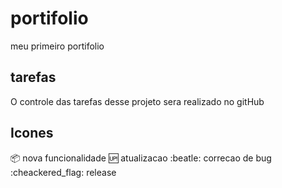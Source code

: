 # portifolio
meu primeiro portifolio


## tarefas 

   O controle das tarefas desse projeto sera realizado no gitHub

## Icones 

   :package: nova funcionalidade 
   :up: atualizacao
   :beatle: correcao de bug
   :cheackered_flag: release